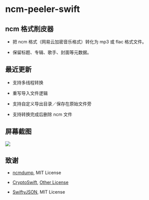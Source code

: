 # ncm-peeler-swift
## ncm 格式削皮器

+ 把 ncm 格式（网易云加密音乐格式）转化为 mp3 或 flac 格式文件。

+ 保留标题、专辑、歌手、封面等元数据。

## 最近更新

+ 支持多线程转换

+ 重写导入文件逻辑

+ 支持自定义导出目录／保存在原始文件旁

+ 支持转换完成后删除 ncm 文件

## 屏幕截图

![](https://raw.githubusercontent.com/yuxiqian/ncm-peeler-swift/master/imgs/main.png)

## 致谢

* [ncmdump](https://github.com/nondanee/ncmdump), MIT License

* [CryptoSwift](https://github.com/krzyzanowskim/CryptoSwift), [Other License](https://github.com/krzyzanowskim/CryptoSwift/blob/master/LICENSE)

* [SwiftyJSON](https://github.com/SwiftyJSON/SwiftyJSON), MIT License
